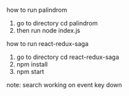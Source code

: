 how to run palindrom
1. go to directory cd palindrom
2. then run node index.js

how to run react-redux-saga
1. go to directory cd react-redux-saga
1. npm install
2. npm start

note: search working on event key down
